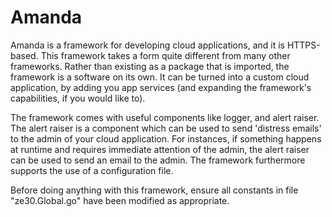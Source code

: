 # Amanda

Amanda is a framework for developing cloud applications, and it is HTTPS-based. This framework takes a form quite different from many other frameworks. Rather than existing as a package that is imported, the framework is a software on its own. It can be turned into a custom cloud application, by adding you app services (and expanding the framework's capabilities, if you would like to).

The framework comes with useful components like logger, and alert raiser. The alert raiser is a component which can be used to send 'distress emails' to the admin of your cloud application. For instances, if something happens at runtime and requires immediate attention of the admin, the alert raiser can be used to send an email to the admin. The framework furthermore supports the use of a configuration file.

Before doing anything with this framework, ensure all constants in file "ze30.Global.go" have been modified as appropriate.

